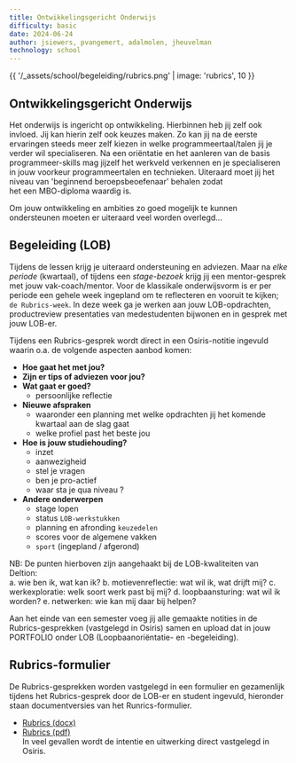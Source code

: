 ```yaml
---
title: Ontwikkelingsgericht Onderwijs
difficulty: basic
date: 2024-06-24
author: jsiewers, pvangemert, adalmolen, jheuvelman
technology: school
---
```


{{ '/_assets/school/begeleiding/rubrics.png'  | image: 'rubrics', 10 }}

## Ontwikkelingsgericht Onderwijs
Het onderwijs is ingericht op ontwikkeling. Hierbinnen heb jij zelf ook invloed.
Jij kan hierin zelf ook keuzes maken. Zo kan jij na de eerste ervaringen steeds meer zelf kiezen in welke programmeertaal/talen 
jij je verder wil specialiseren.
Na een oriëntatie en het aanleren van de basis programmeer-skills mag jijzelf het werkveld verkennen en je specialiseren
in jouw voorkeur programmeertalen en technieken. Uiteraard moet jij het niveau van 'beginnend beroepsbeoefenaar' behalen zodat  
het een MBO-diploma waardig is.  

Om jouw ontwikkeling en ambities zo goed mogelijk te kunnen ondersteunen moeten er uiteraard veel worden overlegd...


## Begeleiding (LOB)
Tijdens de lessen krijg je uiteraard ondersteuning en adviezen. 
Maar na *elke periode* (kwartaal), of tijdens een *stage-bezoek* krijg jij een mentor-gesprek met jouw vak-coach/mentor.
Voor de klassikale onderwijsvorm is er per periode een gehele week ingepland om te reflecteren en vooruit te kijken; `de Rubrics-week`.
In deze week ga je werken aan jouw LOB-opdrachten, productreview presentaties van medestudenten bijwonen en in gesprek met jouw LOB-er.

Tijdens een Rubrics-gesprek wordt direct in een Osiris-notitie ingevuld waarin o.a. de volgende aspecten aanbod komen:
* **Hoe gaat het met jou?**
* **Zijn er tips of adviezen voor jou?**
* **Wat gaat er goed?**
  * persoonlijke reflectie
* **Nieuwe afspraken** 
  * waaronder een planning met welke opdrachten jij het komende kwartaal aan de slag gaat
  * welke profiel past het beste jou
* **Hoe is jouw studiehouding?**
  * inzet
  * aanwezigheid
  * stel je vragen
  * ben je pro-actief
  * waar sta je qua niveau ?
* **Andere onderwerpen**
  * stage lopen
  * status `LOB-werkstukken`
  * planning en afronding `keuzedelen`
  * scores voor de algemene vakken
  * `sport` (ingepland / afgerond)

NB: De punten hierboven zijn aangehaakt bij de LOB-kwaliteiten van Deltion:  
  a. wie ben ik, wat kan ik?
  b. motievenreflectie: wat wil ik, wat drijft mij? 
  c. werkexploratie: welk soort werk past bij mij? 
  d. loopbaansturing: wat wil ik worden? 
  e. netwerken: wie kan mij daar bij helpen?

Aan het einde van een semester voeg jij alle gemaakte notities in de Rubrics-gesprekken (vastgelegd in Osiris) samen 
en upload dat in jouw PORTFOLIO onder LOB (Loopbaanoriëntatie- en -begeleiding).

## Rubrics-formulier
De Rubrics-gesprekken worden vastgelegd in een formulier en gezamenlijk tijdens het 
Rubrics-gesprek door de LOB-er en student ingevuld, hieronder staan documentversies van het Runrics-formulier.
* [Rubrics (docx)]({{'/_assets/school/begeleiding/Rubrics_SD.docx'}})<br>
* [Rubrics (pdf)]({{'/_assets/school/begeleiding/Rubrics_SD.pdf'}})<br>
In veel gevallen wordt de intentie en uitwerking direct vastgelegd in Osiris.
